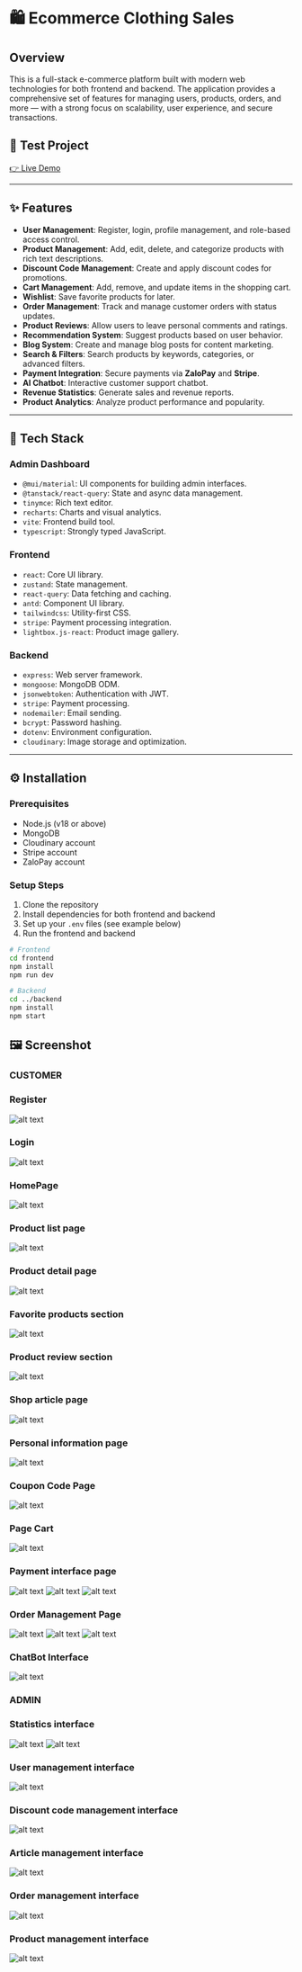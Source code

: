 # 🛍️ Ecommerce Clothing Sales

## Overview

This is a full-stack e-commerce platform built with modern web technologies for both frontend and backend. The application provides a comprehensive set of features for managing users, products, orders, and more — with a strong focus on scalability, user experience, and secure transactions.

## 🔗 Test Project

[👉 Live Demo](https://trendory.vercel.app/)

---

## ✨ Features

- **User Management**: Register, login, profile management, and role-based access control.
- **Product Management**: Add, edit, delete, and categorize products with rich text descriptions.
- **Discount Code Management**: Create and apply discount codes for promotions.
- **Cart Management**: Add, remove, and update items in the shopping cart.
- **Wishlist**: Save favorite products for later.
- **Order Management**: Track and manage customer orders with status updates.
- **Product Reviews**: Allow users to leave personal comments and ratings.
- **Recommendation System**: Suggest products based on user behavior.
- **Blog System**: Create and manage blog posts for content marketing.
- **Search & Filters**: Search products by keywords, categories, or advanced filters.
- **Payment Integration**: Secure payments via **ZaloPay** and **Stripe**.
- **AI Chatbot**: Interactive customer support chatbot.
- **Revenue Statistics**: Generate sales and revenue reports.
- **Product Analytics**: Analyze product performance and popularity.

---

## 🧱 Tech Stack

### Admin Dashboard

- `@mui/material`: UI components for building admin interfaces.
- `@tanstack/react-query`: State and async data management.
- `tinymce`: Rich text editor.
- `recharts`: Charts and visual analytics.
- `vite`: Frontend build tool.
- `typescript`: Strongly typed JavaScript.

### Frontend

- `react`: Core UI library.
- `zustand`: State management.
- `react-query`: Data fetching and caching.
- `antd`: Component UI library.
- `tailwindcss`: Utility-first CSS.
- `stripe`: Payment processing integration.
- `lightbox.js-react`: Product image gallery.

### Backend

- `express`: Web server framework.
- `mongoose`: MongoDB ODM.
- `jsonwebtoken`: Authentication with JWT.
- `stripe`: Payment processing.
- `nodemailer`: Email sending.
- `bcrypt`: Password hashing.
- `dotenv`: Environment configuration.
- `cloudinary`: Image storage and optimization.

---

## ⚙️ Installation

### Prerequisites

- Node.js (v18 or above)
- MongoDB
- Cloudinary account
- Stripe account
- ZaloPay account

### Setup Steps

1. Clone the repository
2. Install dependencies for both frontend and backend
3. Set up your `.env` files (see example below)
4. Run the frontend and backend

```bash
# Frontend
cd frontend
npm install
npm run dev

# Backend
cd ../backend
npm install
npm start


```

## 🖼️ Screenshot

### CUSTOMER

### Register

![alt text](./imageUi/image-18.png)

### Login

![alt text](./imageUi/image-50.png)

### HomePage

![alt text](./imageUi/image-19.png)

### Product list page

![alt text](./imageUi/image-20.png)

### Product detail page

![alt text](./imageUi/image-3.png)

### Favorite products section

![alt text](./imageUi/image-5.png)

### Product review section

![alt text](./imageUi/image-6.png)

### Shop article page

![alt text](./imageUi/image-7.png)

### Personal information page

![alt text](./imageUi/image-8.png)

### Coupon Code Page

![alt text](./imageUi/image-9.png)

### Page Cart

![alt text](./imageUi/image-10.png)

### Payment interface page

![alt text](./imageUi/image-11.png)
![alt text](./imageUi/image-12.png)
![alt text](./imageUi/image-13.png)

### Order Management Page

![alt text](./imageUi/image-14.png)
![alt text](./imageUi/image-15.png)
![alt text](./imageUi/image-16.png)

### ChatBot Interface

![alt text](./imageUi/image-17.png)

### ADMIN

### Statistics interface

![alt text](./imageUi/image-21.png)
![alt text](./imageUi/image-22.png)

### User management interface

![alt text](./imageUi/image-23.png)

### Discount code management interface

![alt text](./imageUi/image-24.png)

### Article management interface

![alt text](./imageUi/image-25.png)

### Order management interface

![alt text](./imageUi/image-26.png)

### Product management interface

![alt text](./imageUi/image-27.png)
